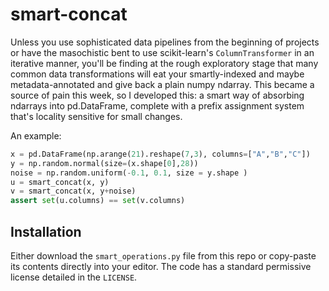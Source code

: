 # smart-concat

Unless you use sophisticated data pipelines from the beginning of projects or have the masochistic bent to use scikit-learn's `ColumnTransformer` in an iterative manner, you'll be finding at the rough exploratory stage that many common data transformations will eat your smartly-indexed and maybe metadata-annotated and give back a plain numpy ndarray. This became a source of pain this week, so I developed this: a smart way of absorbing ndarrays into pd.DataFrame, complete with a prefix assignment system that's locality sensitive for small changes.

An example:

```python
x = pd.DataFrame(np.arange(21).reshape(7,3), columns=["A","B","C"])
y = np.random.normal(size=(x.shape[0],28))
noise = np.random.uniform(-0.1, 0.1, size = y.shape )
u = smart_concat(x, y)
v = smart_concat(x, y+noise)
assert set(u.columns) == set(v.columns)
```

## Installation

Either download the `smart_operations.py` file from this repo or copy-paste its contents directly into your editor. The code has a standard permissive license detailed in the `LICENSE`. 
